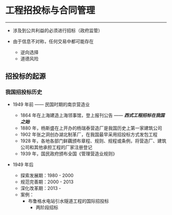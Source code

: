 # 工程招投标与合同管理

---

* 涉及到公共利益的必须进行招标（政府监管）

* 由于信息不对称，任何交易中都可能存在
  * 逆向选择
  * 道德风险



## 招投标的起源

### 我国招投标历史

* 1949 年前 —— 民国时期的南京营造业                                
  * 1864 年在上海建造上海领事馆，登上报刊公告 —— ***西式工程招标在我国之始***
  * 1880 年，杨斯盛在上开办的杨瑞泰营造厂是我国历史上第一家建筑公司
  * 1902 年张之洞创办湖北制革厂，在我国最早采用招投标方式发包工程
  * 1928 年，各地各部门鲜藕颁布章程、规则、规程或条例，将营造厂、建筑公司和其他承担工程的厂家注册登记
  * 1939 年，国民政府颁布全国《管理营造业规则》

* 1949 年后
  * 探索发展期：1980 - 2000
  * 规范完善期：2000 - 2013
  * 深化改革期：2013 - 
  * 案例：
    * 布鲁格水电站引水隧道工程的国际招投标
      * 两阶段招标
